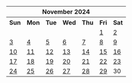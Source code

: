 <table align="center" border="0" cellpadding="0" cellspacing="0" class="month">
 <tr>
  <th class="month" colspan="7">
   November 2024
  </th>
 </tr>
 <tr>
  <th class="sun">
   Sun
  </th>
  <th class="mon">
   Mon
  </th>
  <th class="tue">
   Tue
  </th>
  <th class="wed">
   Wed
  </th>
  <th class="thu">
   Thu
  </th>
  <th class="fri">
   Fri
  </th>
  <th class="sat">
   Sat
  </th>
 </tr>
 <tr>
  <td class="noday">
  </td>
  <td class="noday">
  </td>
  <td class="noday">
  </td>
  <td class="noday">
  </td>
  <td class="noday">
  </td>
  <td class="fri">
   <a href="20241101.py">
    1
   </a>
  </td>
  <td class="sat">
   <a href="20241102.py">
    2
   </a>
  </td>
 </tr>
 <tr>
  <td class="sun">
   <a href="20241103.py">
    3
   </a>
  </td>
  <td class="mon">
   <a href="20241104.py">
    4
   </a>
  </td>
  <td class="tue">
   <a href="20241105.py">
    5
   </a>
  </td>
  <td class="wed">
   <a href="20241106.py">
    6
   </a>
  </td>
  <td class="thu">
   <a href="20241107.py">
    7
   </a>
  </td>
  <td class="fri">
   <a href="20241108.py">
    8
   </a>
  </td>
  <td class="sat">
   <a href="20241109.py">
    9
   </a>
  </td>
 </tr>
 <tr>
  <td class="sun">
   <a href="20241110.py">
    10
   </a>
  </td>
  <td class="mon">
   <a href="20241111.py">
    11
   </a>
  </td>
  <td class="tue">
   <a href="20241112.py">
    12
   </a>
  </td>
  <td class="wed">
   <a href="20241113.py">
    13
   </a>
  </td>
  <td class="thu">
   <a href="20241114.py">
    14
   </a>
  </td>
  <td class="fri">
   <a href="20241115.py">
    15
   </a>
  </td>
  <td class="sat">
   <a href="20241116.py">
    16
   </a>
  </td>
 </tr>
 <tr>
  <td class="sun">
   <a href="20241117.py">
    17
   </a>
  </td>
  <td class="mon">
   <a href="20241118.py">
    18
   </a>
  </td>
  <td class="tue">
   <a href="20241119.py">
    19
   </a>
  </td>
  <td class="wed">
   <a href="20241120.py">
    20
   </a>
  </td>
  <td class="thu">
   <a href="20241121.py">
    21
   </a>
  </td>
  <td class="fri">
   <a href="20241122.py">
    22
   </a>
  </td>
  <td class="sat">
   <a href="20241123.py">
    23
   </a>
  </td>
 </tr>
 <tr>
  <td class="sun">
   <a href="20241124.py">
    24
   </a>
  </td>
  <td class="mon">
   <a href="20241125.py">
    25
   </a>
  </td>
  <td class="tue">
   <a href="20241126.py">
    26
   </a>
  </td>
  <td class="wed">
   <a href="20241127.py">
    27
   </a>
  </td>
  <td class="thu">
   <a href="20241128.py">
    28
   </a>
  </td>
  <td class="fri">
   <a href="20241129.py">
    29
   </a>
  </td>
  <td class="sat">
   30
  </td>
 </tr>
</table>
